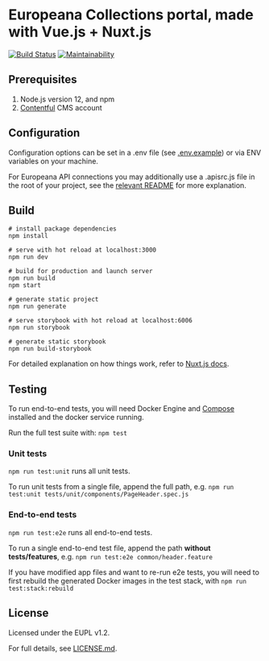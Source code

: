 # Europeana Collections portal, made with Vue.js + Nuxt.js
 [![Build Status](https://travis-ci.com/europeana/portal.js.svg?branch=master)](https://travis-ci.com/europeana/portal.js) [![Maintainability](https://api.codeclimate.com/v1/badges/0510faf1055ef06c5938/maintainability)](https://codeclimate.com/github/europeana/portal.js/maintainability)

## Prerequisites

1. Node.js version 12, and npm
2. [Contentful](https://www.contentful.com/) CMS account

## Configuration
Configuration options can be set in a .env file (see [.env.example](/.env.example))
or via ENV variables on your machine.

For Europeana API connections you may additionally use a .apisrc.js file in the
root of your project, see the [relevant README](modules/apis/README.md) for more
explanation.

## Build
```shell
# install package dependencies
npm install

# serve with hot reload at localhost:3000
npm run dev

# build for production and launch server
npm run build
npm start

# generate static project
npm run generate

# serve storybook with hot reload at localhost:6006
npm run storybook

# generate static storybook
npm run build-storybook

```

For detailed explanation on how things work, refer to [Nuxt.js docs](https://nuxtjs.org).

## Testing

To run end-to-end tests, you will need Docker Engine and [Compose](https://docs.docker.com/compose/) installed and
the docker service running.

Run the full test suite with: `npm test`

### Unit tests

`npm run test:unit` runs all unit tests.

To run unit tests from a single file, append the full path, e.g.
`npm run test:unit tests/unit/components/PageHeader.spec.js`

### End-to-end tests

`npm run test:e2e` runs all end-to-end tests.

To run a single end-to-end test file, append the path **without tests/features**, e.g.
`npm run test:e2e common/header.feature`

If you have modified app files and want to re-run e2e tests, you will need to first
rebuild the generated Docker images in the test stack, with `npm run test:stack:rebuild`

## License

Licensed under the EUPL v1.2.

For full details, see [LICENSE.md](LICENSE.md).
